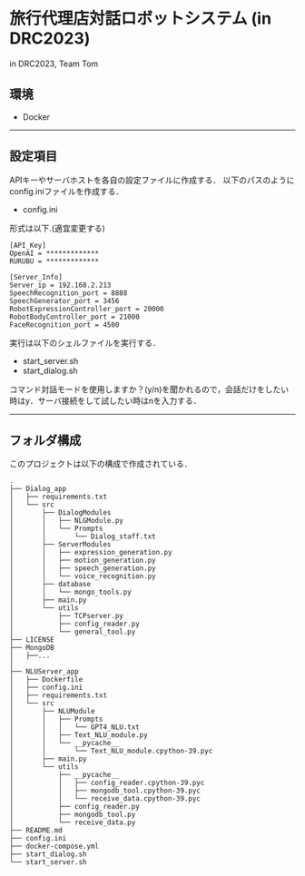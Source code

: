 # 旅行代理店対話ロボットシステム (in DRC2023)
in DRC2023, Team Tom

## 環境
- Docker

---
## 設定項目
APIキーやサーバホストを各自の設定ファイルに作成する．
以下のパスのようにconfig.iniファイルを作成する．
- config.ini
  
形式は以下.(適宜変更する)
```
[API_Key]
OpenAI = *************
RURUBU = *************

[Server_Info]
Server_ip = 192.168.2.213
SpeechRecognition_port = 8888
SpeechGenerator_port = 3456
RobotExpressionController_port = 20000
RobotBodyController_port = 21000
FaceRecognition_port = 4500
```

実行は以下のシェルファイルを実行する．
- start_server.sh
- start_dialog.sh
  
コマンド対話モードを使用しますか？(y/n)を聞かれるので，会話だけをしたい時はy．サーバ接続をして試したい時はnを入力する．

---
## フォルダ構成
このプロジェクトは以下の構成で作成されている．
```
.
├── Dialog_app
│   ├── requirements.txt
│   └── src
│       ├── DialogModules
│       │   ├── NLGModule.py
│       │   └── Prompts
│       │       └── Dialog_staff.txt
│       ├── ServerModules
│       │   ├── expression_generation.py
│       │   ├── motion_generation.py
│       │   ├── speech_generation.py
│       │   └── voice_recognition.py
│       ├── database
│       │   └── mongo_tools.py
│       ├── main.py
│       └── utils
│           ├── TCPserver.py
│           ├── config_reader.py
│           └── general_tool.py
├── LICENSE
├── MongoDB
│   ├──...
│
├── NLUServer_app
│   ├── Dockerfile
│   ├── config.ini
│   ├── requirements.txt
│   └── src
│       ├── NLUModule
│       │   ├── Prompts
│       │   │   └── GPT4_NLU.txt
│       │   ├── Text_NLU_module.py
│       │   └── __pycache__
│       │       └── Text_NLU_module.cpython-39.pyc
│       ├── main.py
│       └── utils
│           ├── __pycache__
│           │   ├── config_reader.cpython-39.pyc
│           │   ├── mongodb_tool.cpython-39.pyc
│           │   └── receive_data.cpython-39.pyc
│           ├── config_reader.py
│           ├── mongodb_tool.py
│           └── receive_data.py
├── README.md
├── config.ini
├── docker-compose.yml
├── start_dialog.sh
└── start_server.sh
```

